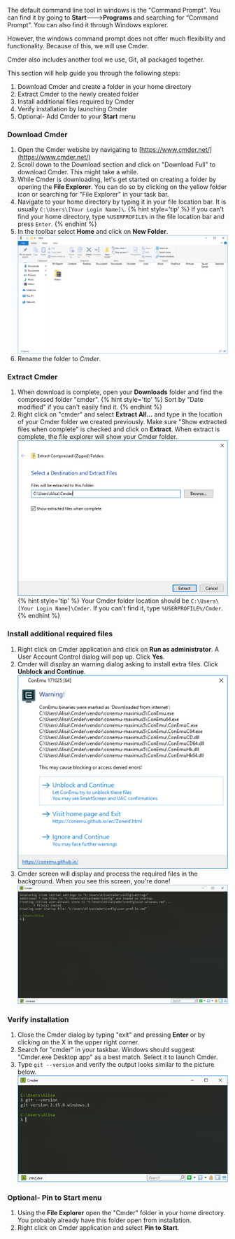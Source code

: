 The default command line tool in windows is the "Command Prompt". You can find it by going to **Start**🡒**Programs** and searching for “Command Prompt”. You can also find it through Windows explorer. 

However, the windows command prompt does not offer much flexibility and functionality. Because of this, we will use Cmder. 

Cmder also includes another tool we use, Git, all packaged together. 

This section will help guide you through the following steps:
1. Download Cmder and create a folder in your home directory
1. Extract Cmder to the newly created folder
1. Install additional files required by Cmder
1. Verify installation by launching Cmder
1. Optional- Add Cmder to your **Start** menu 


### Download Cmder
1. Open the Cmder website by navigating to [https://www.cmder.net/](https://www.cmder.net/)
1. Scroll down to the Download section and click on "Download Full" to download Cmder. This might take a while.
1. While Cmder is downloading, let's get started on creating a folder by opening the **File Explorer**. You can do so by clicking on the yellow folder icon or searching for "File Explorer" in your task bar.
1. Navigate to your home directory by typing it in your file location bar. It is usually `C:\Users\[Your Login Name]\`. 
{% hint style='tip' %}
If you can't find your home directory, type `%USERPROFILE%` in the file location bar and press `Enter`.
{% endhint %}
1. In the toolbar select **Home** and click on **New Folder**.
![](assets/command-line/create-new-folder.PNG)
1. Rename the folder to _Cmder_.


### Extract Cmder 
1. When download is complete, open your **Downloads** folder and find the compressed folder "cmder".
{% hint style='tip' %}
Sort by "Date modified" if you can't easily find it.
{% endhint %}
1. Right click on "cmder" and select **Extract All...** and type in the location of your Cmder folder we created previously. Make sure "Show extracted files when complete" is checked and click on **Extract**. When extract is complete, the file explorer will show your Cmder folder.
![](assets/command-line/extract-to-destination.PNG)
{% hint style='tip' %}
Your Cmder folder location should be `C:\Users\[Your Login Name]\Cmder`. If you can't find it, type `%USERPROFILE%/Cmder`.
{% endhint %}


### Install additional required files
1.  Right click on Cmder application and click on **Run as administrator**. A User Account Control dialog will pop up. Click **Yes**.
1. Cmder will display an warning dialog asking to install extra files. Click **Unblock and Continue**.
![](assets/command-line/conemu-install.PNG)
1. Cmder screen will display and process the required files in the background. When you see this screen, you're done!
![](assets/command-line/cmder-install-complete.PNG)


### Verify installation
1. Close the Cmder dialog by typing "exit" and pressing **Enter** or by clicking on the X in the upper right corner.
1. Search for "cmder" in your taskbar. Windows should suggest "Cmder.exe Desktop app" as a best match. Select it to launch Cmder.
1. Type `git --version` and verify the output looks similar to the picture below.
![](assets/command-line/verify-git-installed.PNG)


### Optional- Pin to Start menu
1. Using the **File Explorer** open the "Cmder" folder in your home directory. You probably already have this folder open from installation.
1. Right click on Cmder application and select **Pin to Start**.

